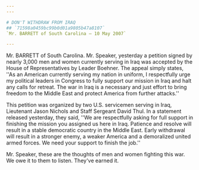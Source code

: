 ```yaml
---
---

# DON'T WITHDRAW FROM IRAQ
## `71598a0459bc99b0d01a9805b47a8107`
`Mr. BARRETT of South Carolina — 10 May 2007`

---
```



Mr. BARRETT of South Carolina. Mr. Speaker, yesterday a petition 
signed by nearly 3,000 men and women currently serving in Iraq was 
accepted by the House of Representatives by Leader Boehner. The appeal 
simply states, ''As an American currently serving my nation in uniform, 
I respectfully urge my political leaders in Congress to fully support 
our mission in Iraq and halt any calls for retreat. The war in Iraq is 
a necessary and just effort to bring freedom to the Middle East and 
protect America from further attacks.''

This petition was organized by two U.S. servicemen serving in Iraq, 
Lieutenant Jason Nichols and Staff Sergeant David Thul. In a statement 
released yesterday, they said, ''We are respectfully asking for full 
support in finishing the mission you assigned us here in Iraq. Patience 
and resolve will result in a stable democratic country in the Middle 
East. Early withdrawal will result in a stronger enemy, a weaker 
America and a demoralized united armed forces. We need your support to 
finish the job.''

Mr. Speaker, these are the thoughts of men and women fighting this 
war. We owe it to them to listen. They've earned it.

